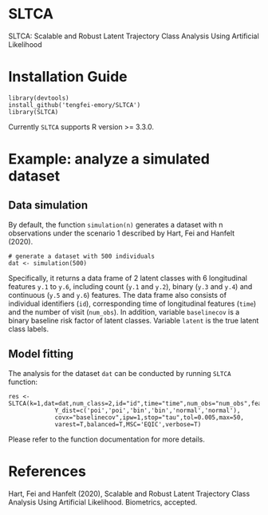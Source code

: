 # SLTCA
SLTCA: Scalable and Robust Latent Trajectory Class Analysis Using Artificial Likelihood

# Installation Guide
```{r}
library(devtools)
install_github('tengfei-emory/SLTCA')
library(SLTCA)
```
Currently `SLTCA` supports R version >= 3.3.0.

# Example: analyze a simulated dataset

## Data simulation

By default, the function `simulation(n)` generates a dataset with n observations under the scenario 1 described by Hart, Fei and Hanfelt (2020). 
```{r}
# generate a dataset with 500 individuals
dat <- simulation(500)
```
Specifically, it returns a data frame of 2 latent classes with 6 longitudinal features `y.1` to `y.6`, including count (`y.1` and `y.2`), binary (`y.3` and `y.4`) and continuous (`y.5` and `y.6`) features. The data frame also consists of individual identifiers (`id`), corresponding time of longitudinal features (`time`) and the number of visit (`num_obs`). In addition, variable `baselinecov` is a binary baseline risk factor of latent classes. Variable `latent` is the true latent class labels.

## Model fitting

The analysis for the dataset `dat` can be conducted by running `SLTCA` function:

```{r}
res <- SLTCA(k=1,dat=dat,num_class=2,id="id",time="time",num_obs="num_obs",features=paste("y.",1:6,sep=''),
             Y_dist=c('poi','poi','bin','bin','normal','normal'),
             covx="baselinecov",ipw=1,stop="tau",tol=0.005,max=50,
             varest=T,balanced=T,MSC='EQIC',verbose=T)
```
Please refer to the function documentation for more details.

# References

Hart, Fei and Hanfelt (2020), Scalable and Robust Latent Trajectory Class Analysis Using Artificial Likelihood. Biometrics, accepted.
